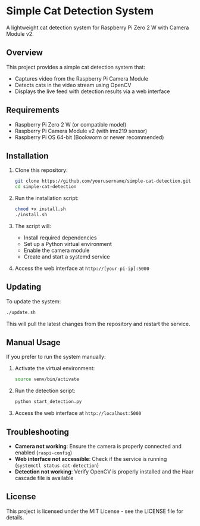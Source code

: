# Simple Cat Detection System

A lightweight cat detection system for Raspberry Pi Zero 2 W with Camera Module v2.

## Overview

This project provides a simple cat detection system that:
- Captures video from the Raspberry Pi Camera Module
- Detects cats in the video stream using OpenCV
- Displays the live feed with detection results via a web interface

## Requirements

- Raspberry Pi Zero 2 W (or compatible model)
- Raspberry Pi Camera Module v2 (with imx219 sensor)
- Raspberry Pi OS 64-bit (Bookworm or newer recommended)

## Installation

1. Clone this repository:
   ```bash
   git clone https://github.com/yourusername/simple-cat-detection.git
   cd simple-cat-detection
   ```

2. Run the installation script:
   ```bash
   chmod +x install.sh
   ./install.sh
   ```

3. The script will:
   - Install required dependencies
   - Set up a Python virtual environment
   - Enable the camera module
   - Create and start a systemd service

4. Access the web interface at `http://[your-pi-ip]:5000`

## Updating

To update the system:

```bash
./update.sh
```

This will pull the latest changes from the repository and restart the service.

## Manual Usage

If you prefer to run the system manually:

1. Activate the virtual environment:
   ```bash
   source venv/bin/activate
   ```

2. Run the detection script:
   ```bash
   python start_detection.py
   ```

3. Access the web interface at `http://localhost:5000`

## Troubleshooting

- **Camera not working**: Ensure the camera is properly connected and enabled (`raspi-config`)
- **Web interface not accessible**: Check if the service is running (`systemctl status cat-detection`)
- **Detection not working**: Verify OpenCV is properly installed and the Haar cascade file is available

## License

This project is licensed under the MIT License - see the LICENSE file for details.